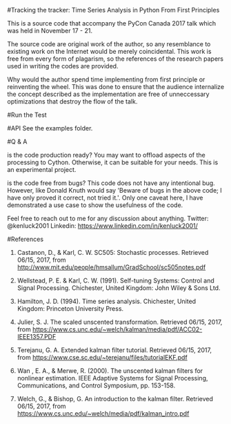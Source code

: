#Tracking the tracker: Time Series Analysis in Python From First Principles

This is a source code that accompany the PyCon Canada 2017 talk which was held in November 17 - 21.

The source code are original work of the author, so any resemblance to existing work on the Internet would be merely coincidental. This work is free from every form of plagarism, so the references of the research papers used in writing the codes are provided.

Why would the author spend time implementing from first principle or reinventing the wheel. This was done to ensure that the audience internalize the concept described as the implementation are free of unneccessary optimizations that destroy the flow of the talk.

#Run the Test


#API
See the examples folder.


#Q & A

is the code production ready?
You may want to offload aspects of the processing to Cython. Otherwise, it can be suitable for your needs. This is an experimental project.

is the code free from bugs?
This code does not have any intentional bug. However, like Donald Knuth would say 'Beware of bugs in the above code; I have only proved it correct, not tried it.'. Only one caveat here, I have demonstrated a use case to show the usefulness of the code.


Feel free to reach out to me for any discussion about anything.
Twitter:  @kenluck2001
Linkedin: https://www.linkedin.com/in/kenluck2001/


#References

1. Castanon, D., & Karl, C. W. SC505: Stochastic processes. Retrieved 06/15, 2017, from http://www.mit.edu/people/hmsallum/GradSchool/sc505notes.pdf

2. Wellstead, P. E. & Karl, C. W. (1991). Self-tuning Systems: Control and Signal Processing. Chichester, United Kingdom: John Wiley & Sons Ltd.

3. Hamilton, J. D. (1994). Time series analysis. Chichester, United Kingdom: Princeton University Press.

4. Julier, S. J. The scaled unscented transformation. Retrieved 06/15, 2017, from https://www.cs.unc.edu/~welch/kalman/media/pdf/ACC02-IEEE1357.PDF

5. Terejanu, G. A. Extended kalman filter tutorial. Retrieved 06/15, 2017, from https://www.cse.sc.edu/~terejanu/files/tutorialEKF.pdf

6. Wan , E. A., & Merwe, R. (2000). The unscented kalman filters for nonlinear estimation. IEEE Adaptive Systems for Signal Processing, Communications, and Control Symposium, pp. 153-158.

7. Welch, G., & Bishop, G. An introduction to the kalman filter. Retrieved 06/15, 2017, from https://www.cs.unc.edu/~welch/media/pdf/kalman_intro.pdf 
